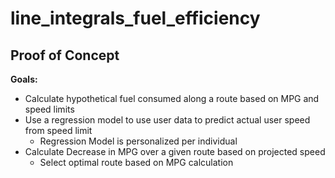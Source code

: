 # line_integrals_fuel_efficiency
## Proof of Concept
**Goals:**
<ul>
  <li>Calculate hypothetical fuel consumed along a route based on MPG and speed limits</li>
  <li>
    Use a regression model to use user data to predict actual user speed from speed limit
    <ul>
      <li>Regression Model is personalized per individual</li>
    </ul>
  </li>
  <li>
    Calculate Decrease in MPG over a given route based on projected speed
    <ul><li>Select optimal route based on MPG calculation</li></ul>
  </li>
</ul>
